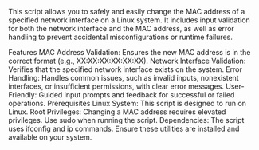This script allows you to safely and easily change the MAC address of a specified network interface on a Linux system. It includes input validation for both the network interface and the MAC address, as well as error handling to prevent accidental misconfigurations or runtime failures.

Features
MAC Address Validation: Ensures the new MAC address is in the correct format (e.g., XX:XX:XX:XX:XX:XX).
Network Interface Validation: Verifies that the specified network interface exists on the system.
Error Handling: Handles common issues, such as invalid inputs, nonexistent interfaces, or insufficient permissions, with clear error messages.
User-Friendly: Guided input prompts and feedback for successful or failed operations.
Prerequisites
Linux System: This script is designed to run on Linux.
Root Privileges: Changing a MAC address requires elevated privileges. Use sudo when running the script.
Dependencies: The script uses ifconfig and ip commands. Ensure these utilities are installed and available on your system.